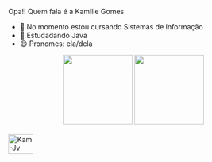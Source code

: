 Opa!! Quem fala é a Kamille Gomes

- 🔭 No momento estou cursando Sistemas de Informação
- 🌱 Estudadando Java
- 😄 Pronomes: ela/dela

<div align="center">
  <a href="https://github.com/kamillegb03">
  <img height="140px" src="https://github-readme-stats.vercel.app/api?username=kamillegb03&show_icons=true&theme=algolia&include_all_commits=true&count_private=true" style="max-width: 100%;">
  <img height="140px" src="https://github-readme-stats.vercel.app/api/top-langs/?username=kamillegb03&layout=compact&langs_count=7&theme=algolia" style="max-width: 100%;">
</div>
  
<div style="display: inline_block"><br>
  <img align="center" alt="Kam-Jv" height="40" width="50" src="https://cdn.jsdelivr.net/gh/devicons/devicon/icons/java/java-original-wordmark.svg">
</div>
